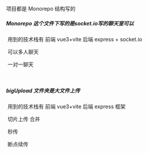 项目都是 Monorepo 结构写的

##### 	Monorepo 这个文件下写的是socket.io写的聊天室可以  

​		用到的技术栈有 前端 vue3+vite  后端 express + socket.io

​		可以多人聊天   

​		一对一聊天  

​		

##### 	bigUpload 文件夹是大文件上传

​		用到的技术栈有 前端 vue3+vite  后端 express 框架

​		切片上传 合并 

​		秒传

​		断点续传
